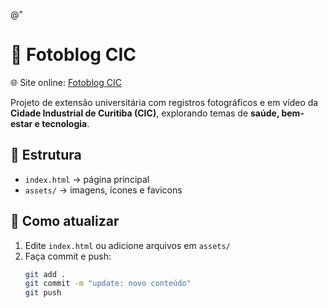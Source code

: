 @"
# 📸 Fotoblog CIC

🌐 Site online: [Fotoblog CIC](https://jussilene.github.io/fotolog-cic/)

Projeto de extensão universitária com registros fotográficos e em vídeo da **Cidade Industrial de Curitiba (CIC)**, explorando temas de **saúde, bem-estar e tecnologia**.

## 🔧 Estrutura
- `index.html` → página principal
- `assets/` → imagens, ícones e favicons

## 🚀 Como atualizar
1. Edite `index.html` ou adicione arquivos em `assets/`
2. Faça commit e push:
   ```bash
   git add .
   git commit -m "update: novo conteúdo"
   git push
